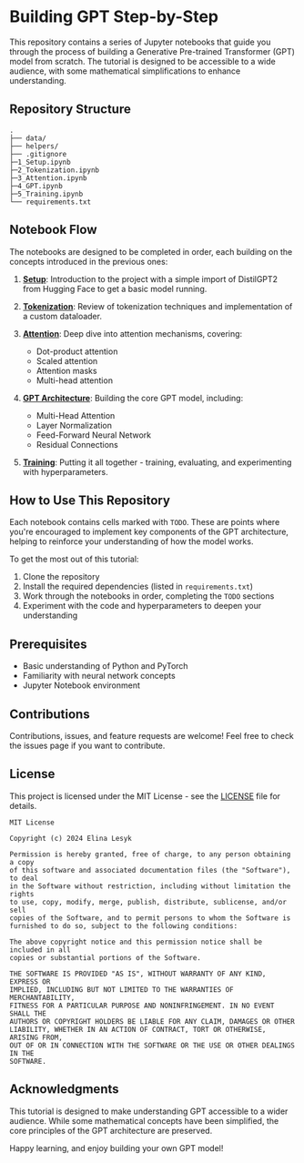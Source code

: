  # Building GPT Step-by-Step

This repository contains a series of Jupyter notebooks that guide you through the process of building a Generative Pre-trained Transformer (GPT) model from scratch. The tutorial is designed to be accessible to a wide audience, with some mathematical simplifications to enhance understanding.

## Repository Structure

```
.
├── data/
├── helpers/
├── .gitignore
├─1_Setup.ipynb
├─2_Tokenization.ipynb
├─3_Attention.ipynb
├─4_GPT.ipynb
├─5_Training.ipynb
└── requirements.txt
```

## Notebook Flow

The notebooks are designed to be completed in order, each building on the concepts introduced in the previous ones:

1. [**Setup**](1_Setup.ipynb): Introduction to the project with a simple import of DistilGPT2 from Hugging Face to get a basic model running.

2. [**Tokenization**](2_Tokenization.ipynb): Review of tokenization techniques and implementation of a custom dataloader.

3. [**Attention**](3_Attention.ipynb): Deep dive into attention mechanisms, covering:
   - Dot-product attention
   - Scaled attention
   - Attention masks
   - Multi-head attention

4. [**GPT Architecture**](4_GPT.ipynb): Building the core GPT model, including:
   - Multi-Head Attention
   - Layer Normalization
   - Feed-Forward Neural Network
   - Residual Connections

5. [**Training**](5_Training.ipynb): Putting it all together - training, evaluating, and experimenting with hyperparameters.

## How to Use This Repository

Each notebook contains cells marked with `TODO`. These are points where you're encouraged to implement key components of the GPT architecture, helping to reinforce your understanding of how the model works.

To get the most out of this tutorial:
1. Clone the repository
2. Install the required dependencies (listed in `requirements.txt`)
3. Work through the notebooks in order, completing the `TODO` sections
4. Experiment with the code and hyperparameters to deepen your understanding

## Prerequisites

- Basic understanding of Python and PyTorch
- Familiarity with neural network concepts
- Jupyter Notebook environment

## Contributions

Contributions, issues, and feature requests are welcome! Feel free to check the issues page if you want to contribute.

## License

This project is licensed under the MIT License - see the [LICENSE](LICENSE) file for details.

```
MIT License

Copyright (c) 2024 Elina Lesyk

Permission is hereby granted, free of charge, to any person obtaining a copy
of this software and associated documentation files (the "Software"), to deal
in the Software without restriction, including without limitation the rights
to use, copy, modify, merge, publish, distribute, sublicense, and/or sell
copies of the Software, and to permit persons to whom the Software is
furnished to do so, subject to the following conditions:

The above copyright notice and this permission notice shall be included in all
copies or substantial portions of the Software.

THE SOFTWARE IS PROVIDED "AS IS", WITHOUT WARRANTY OF ANY KIND, EXPRESS OR
IMPLIED, INCLUDING BUT NOT LIMITED TO THE WARRANTIES OF MERCHANTABILITY,
FITNESS FOR A PARTICULAR PURPOSE AND NONINFRINGEMENT. IN NO EVENT SHALL THE
AUTHORS OR COPYRIGHT HOLDERS BE LIABLE FOR ANY CLAIM, DAMAGES OR OTHER
LIABILITY, WHETHER IN AN ACTION OF CONTRACT, TORT OR OTHERWISE, ARISING FROM,
OUT OF OR IN CONNECTION WITH THE SOFTWARE OR THE USE OR OTHER DEALINGS IN THE
SOFTWARE.
```

## Acknowledgments

This tutorial is designed to make understanding GPT accessible to a wider audience. While some mathematical concepts have been simplified, the core principles of the GPT architecture are preserved.

Happy learning, and enjoy building your own GPT model!
